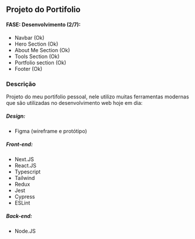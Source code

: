 ## Projeto do Portifolio

#### FASE: Desenvolvimento (2/7):

- Navbar (Ok)
- Hero Section (Ok)
- About Me Section (Ok)
- Tools Section (Ok)
- Portfolio section (Ok)
- Footer (Ok)

### Descrição

Projeto do meu portifolio pessoal, nele utilizo muitas ferramentas modernas que são utilizadas no desenvolvimento web hoje em dia:

##### Design:

- Figma (wireframe e protótipo)

##### Front-end:

- Next.JS
- React.JS
- Typescript
- Tailwind
- Redux
- Jest
- Cypress
- ESLint

##### Back-end:

- Node.JS
